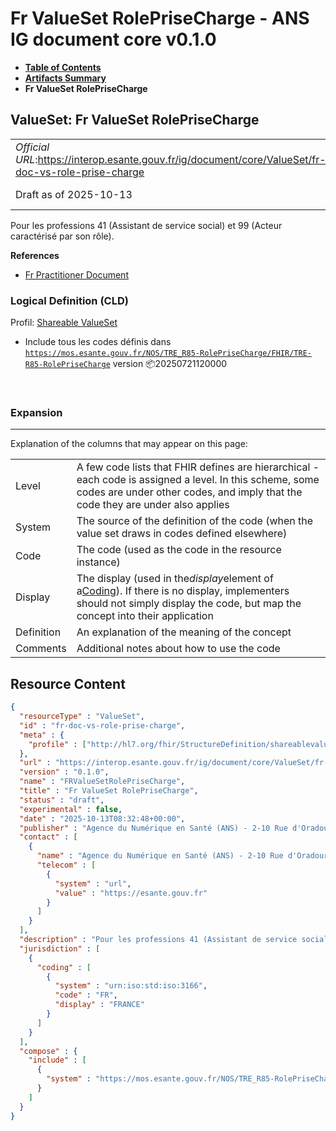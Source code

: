# Fr ValueSet RolePriseCharge - ANS IG document core v0.1.0

* [**Table of Contents**](toc.md)
* [**Artifacts Summary**](artifacts.md)
* **Fr ValueSet RolePriseCharge**

## ValueSet: Fr ValueSet RolePriseCharge 

| | |
| :--- | :--- |
| *Official URL*:https://interop.esante.gouv.fr/ig/document/core/ValueSet/fr-doc-vs-role-prise-charge | *Version*:0.1.0 |
| Draft as of 2025-10-13 | *Computable Name*:FRValueSetRolePriseCharge |

 
Pour les professions 41 (Assistant de service social) et 99 (Acteur caractérisé par son rôle). 

 **References** 

* [Fr Practitioner Document](StructureDefinition-fr-practitioner-document.md)

### Logical Definition (CLD)

Profil: [Shareable ValueSet](http://hl7.org/fhir/R4/shareablevalueset.html)

* Include tous les codes définis dans [`https://mos.esante.gouv.fr/NOS/TRE_R85-RolePriseCharge/FHIR/TRE-R85-RolePriseCharge`](https://interop.esante.gouv.fr/terminologies/1.2.0/CodeSystem-TRE-R85-RolePriseCharge.html) version 📦20250721120000

 

### Expansion

-------

 Explanation of the columns that may appear on this page: 

| | |
| :--- | :--- |
| Level | A few code lists that FHIR defines are hierarchical - each code is assigned a level. In this scheme, some codes are under other codes, and imply that the code they are under also applies |
| System | The source of the definition of the code (when the value set draws in codes defined elsewhere) |
| Code | The code (used as the code in the resource instance) |
| Display | The display (used in the*display*element of a[Coding](http://hl7.org/fhir/R4/datatypes.html#Coding)). If there is no display, implementers should not simply display the code, but map the concept into their application |
| Definition | An explanation of the meaning of the concept |
| Comments | Additional notes about how to use the code |



## Resource Content

```json
{
  "resourceType" : "ValueSet",
  "id" : "fr-doc-vs-role-prise-charge",
  "meta" : {
    "profile" : ["http://hl7.org/fhir/StructureDefinition/shareablevalueset"]
  },
  "url" : "https://interop.esante.gouv.fr/ig/document/core/ValueSet/fr-doc-vs-role-prise-charge",
  "version" : "0.1.0",
  "name" : "FRValueSetRolePriseCharge",
  "title" : "Fr ValueSet RolePriseCharge",
  "status" : "draft",
  "experimental" : false,
  "date" : "2025-10-13T08:32:48+00:00",
  "publisher" : "Agence du Numérique en Santé (ANS) - 2-10 Rue d'Oradour-sur-Glane, 75015 Paris",
  "contact" : [
    {
      "name" : "Agence du Numérique en Santé (ANS) - 2-10 Rue d'Oradour-sur-Glane, 75015 Paris",
      "telecom" : [
        {
          "system" : "url",
          "value" : "https://esante.gouv.fr"
        }
      ]
    }
  ],
  "description" : "Pour les professions 41 (Assistant de service social) et 99 (Acteur caractérisé par son rôle).",
  "jurisdiction" : [
    {
      "coding" : [
        {
          "system" : "urn:iso:std:iso:3166",
          "code" : "FR",
          "display" : "FRANCE"
        }
      ]
    }
  ],
  "compose" : {
    "include" : [
      {
        "system" : "https://mos.esante.gouv.fr/NOS/TRE_R85-RolePriseCharge/FHIR/TRE-R85-RolePriseCharge"
      }
    ]
  }
}

```
